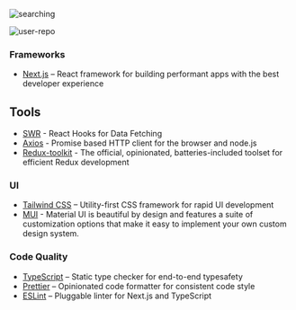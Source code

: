 
![searching](https://github.com/adamfadrian/github-user-project-list/assets/52849907/6b42d93a-6fef-477f-9c64-ba1c1094658d)


![user-repo](https://github.com/adamfadrian/github-user-project-list/assets/52849907/3f3f1ad1-ab8b-4130-bfd1-b9098c123dfd)



### Frameworks

- [Next.js](https://nextjs.org/) – React framework for building performant apps with the best developer experience

## Tools
- [SWR](https://swr.vercel.app/) - React Hooks for Data Fetching
- [Axios](https://axios-http.com/) - Promise based HTTP client for the browser and node.js
- [Redux-toolkit](https://redux-toolkit.js.org/) - The official, opinionated, batteries-included toolset for efficient Redux development

### UI

- [Tailwind CSS](https://tailwindcss.com/) – Utility-first CSS framework for rapid UI development
- [MUI](https://mui.com/material-ui/) - Material UI is beautiful by design and features a suite of customization options that make it easy to implement your own custom design system.
### Code Quality

- [TypeScript](https://www.typescriptlang.org/) – Static type checker for end-to-end typesafety
- [Prettier](https://prettier.io/) – Opinionated code formatter for consistent code style
- [ESLint](https://eslint.org/) – Pluggable linter for Next.js and TypeScript
